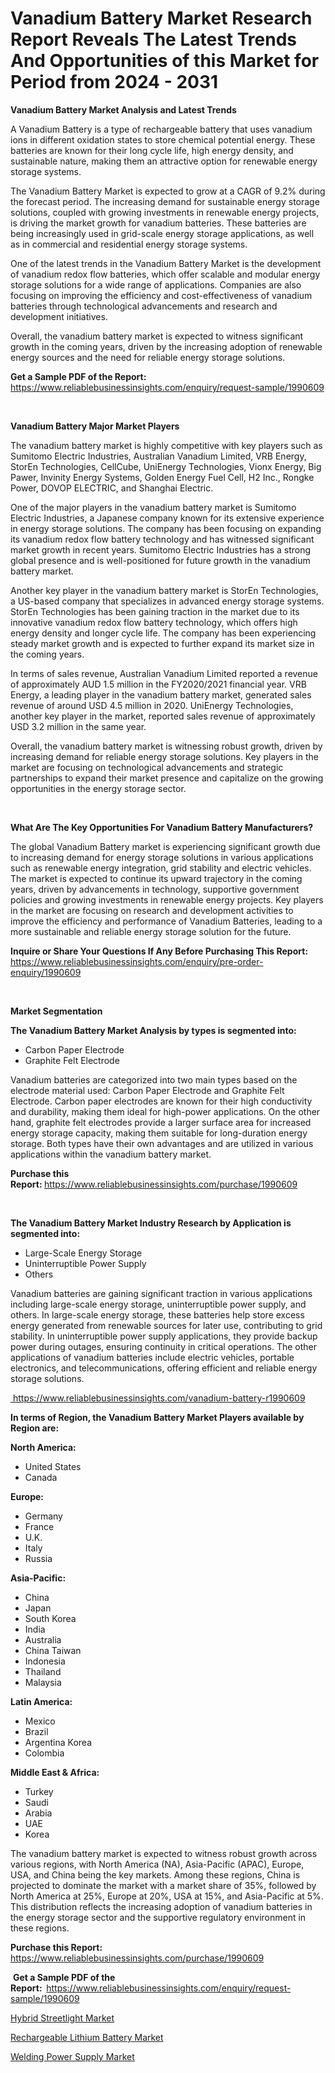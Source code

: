 <p><h1>Vanadium Battery Market Research Report Reveals The Latest Trends And Opportunities of this Market for Period from 2024 - 2031</h1></p><p><strong>Vanadium Battery Market Analysis and Latest Trends</strong></p>
<p><p>A Vanadium Battery is a type of rechargeable battery that uses vanadium ions in different oxidation states to store chemical potential energy. These batteries are known for their long cycle life, high energy density, and sustainable nature, making them an attractive option for renewable energy storage systems.</p><p>The Vanadium Battery Market is expected to grow at a CAGR of 9.2% during the forecast period. The increasing demand for sustainable energy storage solutions, coupled with growing investments in renewable energy projects, is driving the market growth for vanadium batteries. These batteries are being increasingly used in grid-scale energy storage applications, as well as in commercial and residential energy storage systems.</p><p>One of the latest trends in the Vanadium Battery Market is the development of vanadium redox flow batteries, which offer scalable and modular energy storage solutions for a wide range of applications. Companies are also focusing on improving the efficiency and cost-effectiveness of vanadium batteries through technological advancements and research and development initiatives.</p><p>Overall, the vanadium battery market is expected to witness significant growth in the coming years, driven by the increasing adoption of renewable energy sources and the need for reliable energy storage solutions.</p></p>
<p><strong>Get a Sample PDF of the Report:&nbsp;</strong> <a href="https://www.reliablebusinessinsights.com/enquiry/request-sample/1990609">https://www.reliablebusinessinsights.com/enquiry/request-sample/1990609</a></p>
<p>&nbsp;</p>
<p><strong>Vanadium Battery Major Market Players</strong></p>
<p><p>The vanadium battery market is highly competitive with key players such as Sumitomo Electric Industries, Australian Vanadium Limited, VRB Energy, StorEn Technologies, CellCube, UniEnergy Technologies, Vionx Energy, Big Pawer, Invinity Energy Systems, Golden Energy Fuel Cell, H2 Inc., Rongke Power, DOVOP ELECTRIC, and Shanghai Electric. </p><p>One of the major players in the vanadium battery market is Sumitomo Electric Industries, a Japanese company known for its extensive experience in energy storage solutions. The company has been focusing on expanding its vanadium redox flow battery technology and has witnessed significant market growth in recent years. Sumitomo Electric Industries has a strong global presence and is well-positioned for future growth in the vanadium battery market.</p><p>Another key player in the vanadium battery market is StorEn Technologies, a US-based company that specializes in advanced energy storage systems. StorEn Technologies has been gaining traction in the market due to its innovative vanadium redox flow battery technology, which offers high energy density and longer cycle life. The company has been experiencing steady market growth and is expected to further expand its market size in the coming years.</p><p>In terms of sales revenue, Australian Vanadium Limited reported a revenue of approximately AUD 1.5 million in the FY2020/2021 financial year. VRB Energy, a leading player in the vanadium battery market, generated sales revenue of around USD 4.5 million in 2020. UniEnergy Technologies, another key player in the market, reported sales revenue of approximately USD 3.2 million in the same year. </p><p>Overall, the vanadium battery market is witnessing robust growth, driven by increasing demand for reliable energy storage solutions. Key players in the market are focusing on technological advancements and strategic partnerships to expand their market presence and capitalize on the growing opportunities in the energy storage sector.</p></p>
<p>&nbsp;</p>
<p><strong>What Are The Key Opportunities For Vanadium Battery Manufacturers?</strong></p>
<p><p>The global Vanadium Battery market is experiencing significant growth due to increasing demand for energy storage solutions in various applications such as renewable energy integration, grid stability and electric vehicles. The market is expected to continue its upward trajectory in the coming years, driven by advancements in technology, supportive government policies and growing investments in renewable energy projects. Key players in the market are focusing on research and development activities to improve the efficiency and performance of Vanadium Batteries, leading to a more sustainable and reliable energy storage solution for the future.</p></p>
<p><strong>Inquire or Share Your Questions If Any Before Purchasing This Report:</strong> <a href="https://www.reliablebusinessinsights.com/enquiry/pre-order-enquiry/1990609">https://www.reliablebusinessinsights.com/enquiry/pre-order-enquiry/1990609</a></p>
<p>&nbsp;</p>
<p><strong>Market Segmentation</strong></p>
<p><strong>The Vanadium Battery Market Analysis by types is segmented into:</strong></p>
<p><ul><li>Carbon Paper Electrode</li><li>Graphite Felt Electrode</li></ul></p>
<p><p>Vanadium batteries are categorized into two main types based on the electrode material used: Carbon Paper Electrode and Graphite Felt Electrode. Carbon paper electrodes are known for their high conductivity and durability, making them ideal for high-power applications. On the other hand, graphite felt electrodes provide a larger surface area for increased energy storage capacity, making them suitable for long-duration energy storage. Both types have their own advantages and are utilized in various applications within the vanadium battery market.</p></p>
<p><strong>Purchase this Report:&nbsp;</strong><a href="https://www.reliablebusinessinsights.com/purchase/1990609">https://www.reliablebusinessinsights.com/purchase/1990609</a></p>
<p>&nbsp;</p>
<p><strong>The Vanadium Battery Market Industry Research by Application is segmented into:</strong></p>
<p><ul><li>Large-Scale Energy Storage</li><li>Uninterruptible Power Supply</li><li>Others</li></ul></p>
<p><p>Vanadium batteries are gaining significant traction in various applications including large-scale energy storage, uninterruptible power supply, and others. In large-scale energy storage, these batteries help store excess energy generated from renewable sources for later use, contributing to grid stability. In uninterruptible power supply applications, they provide backup power during outages, ensuring continuity in critical operations. The other applications of vanadium batteries include electric vehicles, portable electronics, and telecommunications, offering efficient and reliable energy storage solutions.</p></p>
<p><a href="https://www.reliablebusinessinsights.com/vanadium-battery-r1990609">&nbsp;https://www.reliablebusinessinsights.com/vanadium-battery-r1990609</a></p>
<p><strong>In terms of Region, the Vanadium Battery Market Players available by Region are:</strong></p>
<p>
    <p> <strong> North America: </strong>
        <ul>
            <li>United States</li>
            <li>Canada</li>
        </ul>
        </p> 
    <p> <strong> Europe: </strong>
        <ul>
            <li>Germany</li>
            <li>France</li>
            <li>U.K.</li>
            <li>Italy</li>
            <li>Russia</li>
        </ul>
        </p> 
    <p> <strong> Asia-Pacific: </strong>
        <ul>
            <li>China</li>
            <li>Japan</li>
            <li>South Korea</li>
            <li>India</li>
            <li>Australia</li>
            <li>China Taiwan</li>
            <li>Indonesia</li>
            <li>Thailand</li>
            <li>Malaysia</li>
        </ul>
        </p> 
    <p> <strong> Latin America: </strong>
        <ul>
            <li>Mexico</li>
            <li>Brazil</li>
            <li>Argentina Korea</li>
            <li>Colombia</li>
        </ul>
        </p> 
    <p> <strong> Middle East & Africa: </strong>
        <ul>
            <li>Turkey</li>
            <li>Saudi</li>
            <li>Arabia</li>
            <li>UAE</li>
            <li>Korea</li>
        </ul>
    </p>
    </p>
<p><p>The vanadium battery market is expected to witness robust growth across various regions, with North America (NA), Asia-Pacific (APAC), Europe, USA, and China being the key markets. Among these regions, China is projected to dominate the market with a market share of 35%, followed by North America at 25%, Europe at 20%, USA at 15%, and Asia-Pacific at 5%. This distribution reflects the increasing adoption of vanadium batteries in the energy storage sector and the supportive regulatory environment in these regions.</p></p>
<p><strong>Purchase this Report: </strong><a href="https://www.reliablebusinessinsights.com/purchase/1990609">https://www.reliablebusinessinsights.com/purchase/1990609</a></p>
<p>&nbsp;<strong>Get a Sample PDF of the Report:&nbsp;&nbsp;</strong><a href="https://www.reliablebusinessinsights.com/enquiry/request-sample/1990609">https://www.reliablebusinessinsights.com/enquiry/request-sample/1990609</a></p>
<p><strong></strong></p>
<p><p><a href="https://medium.com/@kaceyrath00/global-hybrid-streetlight-market-size-share-analysis-by-product-type-by-application-by-region-8b276f568a98">Hybrid Streetlight Market</a></p><p><a href="https://medium.com/@philipholland626/global-rechargeable-lithium-battery-industry-types-applications-market-players-regional-growth-0e962524ae4d">Rechargeable Lithium Battery Market</a></p><p><a href="https://medium.com/@sac-m/global-welding-power-supply-market-exploring-market-share-market-trends-and-future-growth-4115c76cc729">Welding Power Supply Market</a></p></p>
